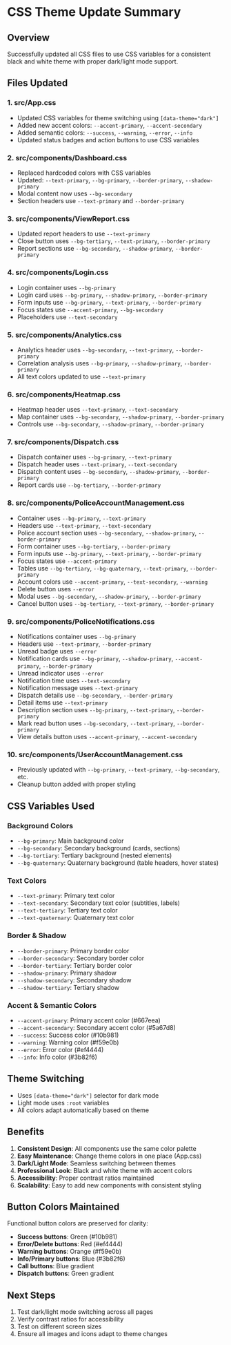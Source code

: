 # CSS Theme Update Summary

## Overview
Successfully updated all CSS files to use CSS variables for a consistent black and white theme with proper dark/light mode support.

## Files Updated

### 1. **src/App.css**
- Updated CSS variables for theme switching using `[data-theme="dark"]`
- Added new accent colors: `--accent-primary`, `--accent-secondary`
- Added semantic colors: `--success`, `--warning`, `--error`, `--info`
- Updated status badges and action buttons to use CSS variables

### 2. **src/components/Dashboard.css**
- Replaced hardcoded colors with CSS variables
- Updated: `--text-primary`, `--bg-primary`, `--border-primary`, `--shadow-primary`
- Modal content now uses `--bg-secondary`
- Section headers use `--text-primary` and `--border-primary`

### 3. **src/components/ViewReport.css**
- Updated report headers to use `--text-primary`
- Close button uses `--bg-tertiary`, `--text-primary`, `--border-primary`
- Report sections use `--bg-secondary`, `--shadow-primary`, `--border-primary`

### 4. **src/components/Login.css**
- Login container uses `--bg-primary`
- Login card uses `--bg-primary`, `--shadow-primary`, `--border-primary`
- Form inputs use `--bg-primary`, `--text-primary`, `--border-primary`
- Focus states use `--accent-primary`, `--bg-secondary`
- Placeholders use `--text-secondary`

### 5. **src/components/Analytics.css**
- Analytics header uses `--bg-secondary`, `--text-primary`, `--border-primary`
- Correlation analysis uses `--bg-primary`, `--shadow-primary`, `--border-primary`
- All text colors updated to use `--text-primary`

### 6. **src/components/Heatmap.css**
- Heatmap header uses `--text-primary`, `--text-secondary`
- Map container uses `--bg-secondary`, `--shadow-primary`, `--border-primary`
- Controls use `--bg-secondary`, `--shadow-primary`, `--border-primary`

### 7. **src/components/Dispatch.css**
- Dispatch container uses `--bg-primary`, `--text-primary`
- Dispatch header uses `--text-primary`, `--text-secondary`
- Dispatch content uses `--bg-secondary`, `--shadow-primary`, `--border-primary`
- Report cards use `--bg-tertiary`, `--border-primary`

### 8. **src/components/PoliceAccountManagement.css**
- Container uses `--bg-primary`, `--text-primary`
- Headers use `--text-primary`, `--text-secondary`
- Police account section uses `--bg-secondary`, `--shadow-primary`, `--border-primary`
- Form container uses `--bg-tertiary`, `--border-primary`
- Form inputs use `--bg-primary`, `--text-primary`, `--border-primary`
- Focus states use `--accent-primary`
- Tables use `--bg-tertiary`, `--bg-quaternary`, `--text-primary`, `--border-primary`
- Account colors use `--accent-primary`, `--text-secondary`, `--warning`
- Delete button uses `--error`
- Modal uses `--bg-secondary`, `--shadow-primary`, `--border-primary`
- Cancel button uses `--bg-tertiary`, `--text-primary`, `--border-primary`

### 9. **src/components/PoliceNotifications.css**
- Notifications container uses `--bg-primary`
- Headers use `--text-primary`, `--border-primary`
- Unread badge uses `--error`
- Notification cards use `--bg-primary`, `--shadow-primary`, `--accent-primary`, `--border-primary`
- Unread indicator uses `--error`
- Notification time uses `--text-secondary`
- Notification message uses `--text-primary`
- Dispatch details use `--bg-secondary`, `--border-primary`
- Detail items use `--text-primary`
- Description section uses `--bg-primary`, `--text-primary`, `--border-primary`
- Mark read button uses `--bg-secondary`, `--text-primary`, `--border-primary`
- View details button uses `--accent-primary`, `--accent-secondary`

### 10. **src/components/UserAccountManagement.css**
- Previously updated with `--bg-primary`, `--text-primary`, `--bg-secondary`, etc.
- Cleanup button added with proper styling

## CSS Variables Used

### Background Colors
- `--bg-primary`: Main background color
- `--bg-secondary`: Secondary background (cards, sections)
- `--bg-tertiary`: Tertiary background (nested elements)
- `--bg-quaternary`: Quaternary background (table headers, hover states)

### Text Colors
- `--text-primary`: Primary text color
- `--text-secondary`: Secondary text color (subtitles, labels)
- `--text-tertiary`: Tertiary text color
- `--text-quaternary`: Quaternary text color

### Border & Shadow
- `--border-primary`: Primary border color
- `--border-secondary`: Secondary border color
- `--border-tertiary`: Tertiary border color
- `--shadow-primary`: Primary shadow
- `--shadow-secondary`: Secondary shadow
- `--shadow-tertiary`: Tertiary shadow

### Accent & Semantic Colors
- `--accent-primary`: Primary accent color (#667eea)
- `--accent-secondary`: Secondary accent color (#5a67d8)
- `--success`: Success color (#10b981)
- `--warning`: Warning color (#f59e0b)
- `--error`: Error color (#ef4444)
- `--info`: Info color (#3b82f6)

## Theme Switching
- Uses `[data-theme="dark"]` selector for dark mode
- Light mode uses `:root` variables
- All colors adapt automatically based on theme

## Benefits
1. **Consistent Design**: All components use the same color palette
2. **Easy Maintenance**: Change theme colors in one place (App.css)
3. **Dark/Light Mode**: Seamless switching between themes
4. **Professional Look**: Black and white theme with accent colors
5. **Accessibility**: Proper contrast ratios maintained
6. **Scalability**: Easy to add new components with consistent styling

## Button Colors Maintained
Functional button colors are preserved for clarity:
- **Success buttons**: Green (#10b981)
- **Error/Delete buttons**: Red (#ef4444)
- **Warning buttons**: Orange (#f59e0b)
- **Info/Primary buttons**: Blue (#3b82f6)
- **Call buttons**: Blue gradient
- **Dispatch buttons**: Green gradient

## Next Steps
1. Test dark/light mode switching across all pages
2. Verify contrast ratios for accessibility
3. Test on different screen sizes
4. Ensure all images and icons adapt to theme changes

